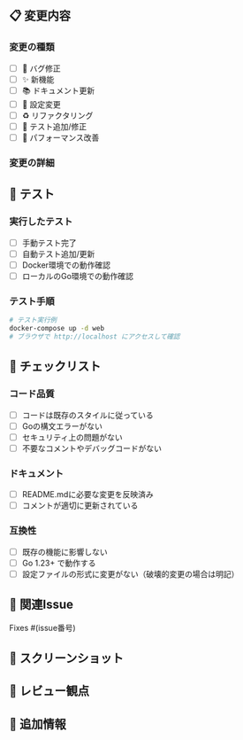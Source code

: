 ## 📋 変更内容

### 変更の種類

- [ ] 🐛 バグ修正
- [ ] ✨ 新機能
- [ ] 📚 ドキュメント更新
- [ ] 🔧 設定変更
- [ ] ♻️ リファクタリング
- [ ] 🧪 テスト追加/修正
- [ ] 🚀 パフォーマンス改善

### 変更の詳細
<!-- 何を変更したか、なぜ変更したかを詳しく説明してください -->

## 🧪 テスト

### 実行したテスト

- [ ] 手動テスト完了
- [ ] 自動テスト追加/更新
- [ ] Docker環境での動作確認
- [ ] ローカルのGo環境での動作確認

### テスト手順
<!-- 変更内容をテストする方法を記載してください -->

```bash
# テスト実行例
docker-compose up -d web
# ブラウザで http://localhost にアクセスして確認
```

## 📝 チェックリスト

### コード品質

- [ ] コードは既存のスタイルに従っている
- [ ] Goの構文エラーがない
- [ ] セキュリティ上の問題がない
- [ ] 不要なコメントやデバッグコードがない

### ドキュメント

- [ ] README.mdに必要な変更を反映済み
- [ ] コメントが適切に更新されている

### 互換性

- [ ] 既存の機能に影響しない
- [ ] Go 1.23+ で動作する
- [ ] 設定ファイルの形式に変更がない（破壊的変更の場合は明記）

## 🔗 関連Issue
<!-- 関連するIssueがあれば記載 -->
Fixes #(issue番号)

## 📸 スクリーンショット
<!-- UI変更がある場合はスクリーンショットを追加 -->

## 🎯 レビュー観点
<!-- レビュアーに特に注意してほしい点があれば記載 -->

## 🔄 追加情報
<!-- その他、レビュアーが知っておくべき情報があれば記載 -->
